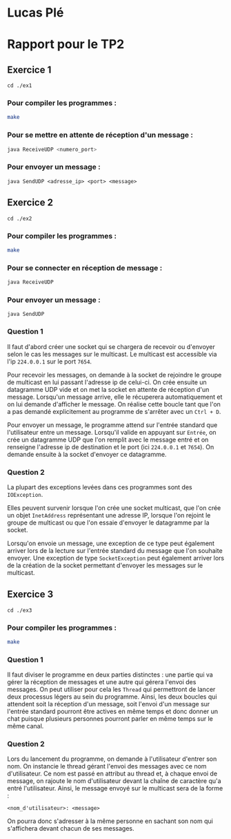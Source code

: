 # Lucas Plé
# Rapport pour le TP2

## Exercice 1

```
cd ./ex1
```

### Pour compiler les programmes :
```bash
make
```

### Pour se mettre en attente de réception d'un message :
```bash
java ReceiveUDP <numero_port>
```

### Pour envoyer un message :
```
java SendUDP <adresse_ip> <port> <message>
```

## Exercice 2

```
cd ./ex2
```

### Pour compiler les programmes :
```bash
make
```

### Pour se connecter en réception de message :
```bash
java ReceiveUDP
```

### Pour envoyer un message :
```
java SendUDP
```

### Question 1
Il faut d'abord créer une socket qui se chargera de recevoir ou d'envoyer selon le cas les messages sur le multicast. Le multicast est accessible via l'ip `224.0.0.1` sur le port `7654`.

Pour recevoir les messages, on demande à la socket de rejoindre le groupe de multicast en lui passant l'adresse ip de celui-ci. On crée ensuite un datagramme UDP vide et on met la socket en attente de réception d'un message. Lorsqu'un message arrive, elle le récuperera automatiquement et on lui demande d'afficher le message. On réalise cette boucle tant que l'on a pas demandé explicitement au programme de s'arrêter avec un `Ctrl + D`. 

Pour envoyer un message, le programme attend sur l'entrée standard que l'utilisateur entre un message. Lorsqu'il valide en appuyant sur `Entrée`, on crée un datagramme UDP que l'on remplit avec le message entré et on renseigne l'adresse ip de destination et le port (ici `224.0.0.1` et `7654`). On demande ensuite à la socket d'envoyer ce datagramme.

### Question 2
La plupart des exceptions levées dans ces programmes sont des `IOException`.

Elles peuvent survenir lorsque l'on crée une socket multicast, que l'on crée un objet `InetAddress` représentant une adresse IP, lorsque l'on rejoint le groupe de multicast ou que l'on essaie d'envoyer le datagramme par la socket.

Lorsqu'on envoie un message, une exception de ce type peut également arriver lors de la lecture sur l'entrée standard du message que l'on souhaite envoyer. Une exception de type `SocketException` peut également arriver lors de la création de la socket permettant d'envoyer les messages sur le multicast.
## Exercice 3

```
cd ./ex3
```

### Pour compiler les programmes :
```bash
make
```

### Question 1
Il faut diviser le programme en deux parties distinctes : une partie qui va gérer la réception de messages et une autre qui gérera l'envoi des messages. On peut utiliser pour cela les `Thread` qui permettront de lancer deux processus légers au sein du programme. Ainsi, les deux boucles qui attendent soit la réception d'un message, soit l'envoi d'un message sur l'entrée standard pourront être actives en même temps et donc donner un chat puisque plusieurs personnes pourront parler en même temps sur le même canal.

### Question 2
Lors du lancement du programme, on demande à l'utilisateur d'entrer son nom. On instancie le thread gérant l'envoi des messages avec ce nom d'utilisateur. Ce nom est passé en attribut au thread et, à chaque envoi de message, on rajoute le nom d'utilisateur devant la chaîne de caractère qu'a entré l'utilisateur. Ainsi, le message envoyé sur le multicast sera de la forme :
```
<nom_d'utilisateur>: <message>
```
On pourra donc s'adresser à la même personne en sachant son nom qui s'affichera devant chacun de ses messages.